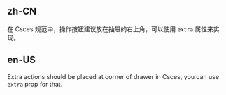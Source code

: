 ## zh-CN

在 Csces 规范中，操作按钮建议放在抽屉的右上角，可以使用 `extra` 属性来实现。

## en-US

Extra actions should be placed at corner of drawer in Csces, you can use `extra` prop for that.
